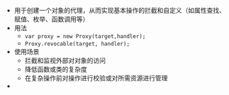 - 用于创建一个对象的代理，从而实现基本操作的拦截和自定义（如属性查找、赋值、枚举、函数调用等）
- 用法
	- `var proxy = new Proxy(target,handler);`
	- `Proxy.revocable(target, handler);`
- 使用场景
	- 拦截和监视外部对对象的访问
	- 降低函数或类的复杂度
	- 在复杂操作前对操作进行校验或对所需资源进行管理
-